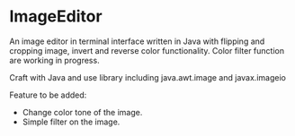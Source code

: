 ImageEditor
===========

An image editor in terminal interface written in Java with flipping and cropping image, invert and reverse color functionality. Color filter function are working in progress.

Craft with Java and use library including java.awt.image and javax.imageio

Feature to be added:
- Change color tone of the image.
- Simple filter on the image.
